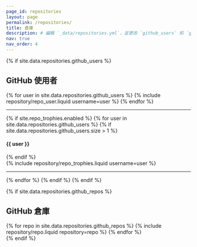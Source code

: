 ```yaml
---
page_id: repositories
layout: page
permalink: /repositories/
title: 倉庫
description: # 編輯 `_data/repositories.yml`，並更改 `github_users` 和 `github_repos` 列表以包含您自己的 GitHub 個人資料和倉庫。
nav: true
nav_order: 4
---
```


{% if site.data.repositories.github_users %}

## GitHub 使用者

<div class="repositories d-flex flex-wrap flex-md-row flex-column justify-content-between align-items-center">
  {% for user in site.data.repositories.github_users %}
    {% include repository/repo_user.liquid username=user %}
  {% endfor %}
</div>

---

{% if site.repo_trophies.enabled %}
{% for user in site.data.repositories.github_users %}
{% if site.data.repositories.github_users.size > 1 %}

  <h4>{{ user }}</h4>
  {% endif %}
  <div class="repositories d-flex flex-wrap flex-md-row flex-column justify-content-between align-items-center">
  {% include repository/repo_trophies.liquid username=user %}
  </div>

---

{% endfor %}
{% endif %}
{% endif %}

{% if site.data.repositories.github_repos %}

## GitHub 倉庫

<div class="repositories d-flex flex-wrap flex-md-row flex-column justify-content-between align-items-center">
  {% for repo in site.data.repositories.github_repos %}
    {% include repository/repo.liquid repository=repo %}
  {% endfor %}
</div>
{% endif %}
